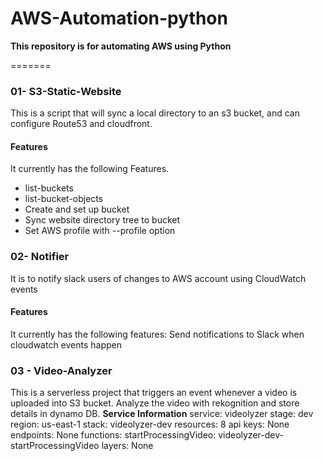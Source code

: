 # AWS-Automation-python
**This repository is for automating AWS using Python**

=======
### 01- S3-Static-Website

This is a script that will sync a local directory to an s3 bucket, and can configure Route53 and cloudfront.


#### Features
It currently has the following Features.

- list-buckets
- list-bucket-objects
- Create and set up bucket
- Sync website directory tree to bucket
- Set AWS profile with --profile option

### 02- Notifier
It is to notify slack users of changes to AWS account using CloudWatch events

#### Features
It currently has the following features:
  Send notifications to Slack when cloudwatch events happen

### 03 - Video-Analyzer
This is a serverless project that triggers an event whenever a video is uploaded into S3 bucket. Analyze the video with rekognition and store details in dynamo DB.
**Service Information**
  service: videolyzer
  stage: dev
  region: us-east-1
  stack: videolyzer-dev
  resources: 8
  api keys:
    None
  endpoints:
    None
  functions:
    startProcessingVideo: videolyzer-dev-startProcessingVideo
  layers:
    None
